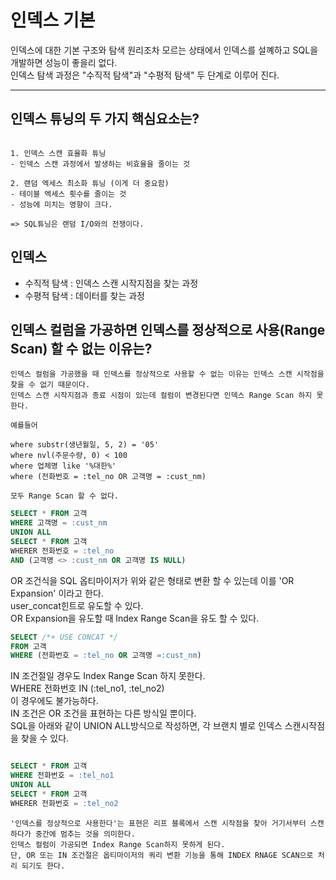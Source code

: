# 인덱스 기본

인덱스에 대한 기본 구조와 탐색 원리조차 모르는 상태에서 인덱스를 설꼐하고 SQL을 개발하면 성능이 좋을리 없다. <br>
인덱스 탐색 과정은 "수직적 탐색"과 "수평적 탐색" 두 단계로 이루어 진다. 

<hr>

## 인덱스 튜닝의 두 가지 핵심요소는?

```

1. 인덱스 스캔 효율화 튜닝
- 인덱스 스캔 과정에서 발생하는 비효율을 줄이는 것 

2. 랜덤 엑세스 최소화 튜닝 (이게 더 중요함)
- 테이블 엑세스 횟수를 줄이는 것 
- 성능에 미치는 영향이 크다. 

=> SQL튜닝은 랜덤 I/O와의 전쟁이다. 

```

## 인덱스

- 수직적 탐색 : 인덱스 스캔 시작지점을 찾는 과정
- 수평적 탐색 : 데이터를 찾는 과정


## 인덱스 컬럼을 가공하면 인덱스를 정상적으로 사용(Range Scan) 할 수 없는 이유는?

```
인덱스 컬럼을 가공했을 때 인덱스를 정상적으로 사용할 수 없는 이유는 인덱스 스캔 시작점을 찾을 수 없기 때문이다. 
인덱스 스캔 시작지점과 종료 시점이 있는데 컬럼이 변경된다면 인덱스 Range Scan 하지 못한다. 

예를들어

where substr(생년월일, 5, 2) = '05'
where nvl(주문수량, 0) < 100
where 업체명 like '%대한%'
where (전화번호 = :tel_no OR 고객명 = :cust_nm)

모두 Range Scan 할 수 없다. 
```

``` sql
SELECT * FROM 고객
WHERE 고객명 = :cust_nm
UNION ALL
SELECT * FROM 고객
WHERER 전화번호 = :tel_no
AND (고객명 <> :cust_nm OR 고객명 IS NULL)

```
OR 조건식을 SQL 옵티마이저가 위와 같은 형태로 변환 할 수 있는데 이를 'OR Expansion' 이라고 한다.<br> 
user_concat힌트로 유도할 수 있다. <br> 
OR Expansion을 유도할 때 Index Range Scan을 유도 할 수 있다. <br>

``` sql
SELECT /*+ USE CONCAT */ 
FROM 고객
WHERE (전화번호 = :tel_no OR 고객명 =:cust_nm)
```

IN 조건절일 경우도 Index Range Scan 하지 못한다. <br>
WHERE 전화번호 IN (:tel_no1, :tel_no2) <br>
이 경우에도 불가능하다. <br>
IN 조건은 OR 조건을 표현하는 다른 방식일 뿐이다. <br>
SQL을 아래와 같이 UNION ALL방식으로 작성하면, 각 브랜치 별로 인덱스 스캔시작점을 찾을 수 있다.<br>

```sql

SELECT * FROM 고객
WHERE 전화번호 = :tel_no1
UNION ALL
SELECT * FROM 고객
WHERER 전화번호 = :tel_no2

```

```
'인덱스를 정상적으로 사용한다'는 표현은 리프 블록에서 스캔 시작점을 찾아 거기서부터 스캔하다가 중간에 멈추는 것을 의미한다.
인덱스 컬럼이 가공되면 Index Range Scan하지 못하게 된다. 
단, OR 또는 IN 조건절은 옵티마이저의 쿼리 변환 기능을 통해 INDEX RNAGE SCAN으로 처리 되기도 한다.  

```
